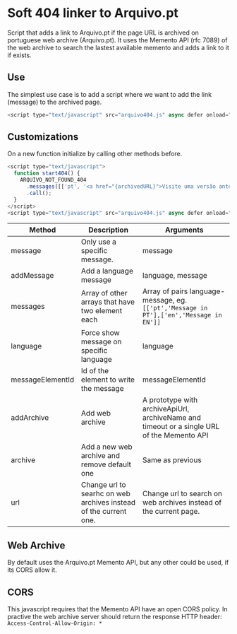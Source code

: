 # Soft 404 linker to Arquivo.pt

Script that adds a link to Arquivo.pt if the page URL is archived on portuguese web archive (Arquivo.pt).
It uses the Memento API (rfc 7089) of the web archive to search the lastest available memento and adds a link to it if exists.

## Use 

The simplest use case is to add a script where we want to add the link (message) to the archived page.
```js
<script type="text/javascript" src="arquivo404.js" async defer onload="ARQUIVO_NOT_FOUND_404.call();"></script>
```

## Customizations

On a new function initialize by calling other methods before.

```js
<script type="text/javascript">
  function start404() {
    ARQUIVO_NOT_FOUND_404
      .messages([['pt', '<a href="{archivedURL}">Visite uma versão anterior desta página de {day} {monthLong}, {year}.</a>']])
      .call();
  }
</script>
<script type="text/javascript" src="arquivo404.js" async defer onload="start404();"></script>
```

| Method | Description | Arguments |
| -- | -- | -- |
| message | Only use a specific message. | message |
| addMessage | Add a language message | language, message | 
| messages | Array of other arrays that have two element each | Array of pairs language-message, eg. `[['pt','Message in PT'],['en','Message in EN']]`
| language | Force show message on specific language | language |
| messageElementId | Id of the element to write the message | messageElementId |
| addArchive | Add web archive | A prototype with archiveApiUrl, archiveName and timeout or a single URL of the Memento API |
| archive | Add a new web archive and remove default one | Same as previous |
| url | Change url to searhc on web archives instead of the current one. | Change url to search on web archives instead of the current page. |

## Web Archive
By default uses the Arquivo.pt Memento API, but any other could be used, if its CORS allow it.

## CORS
This javascript requires that the Memento API have an open CORS policy.
In practive the web archive server should return the response HTTP header: `Access-Control-Allow-Origin: *`
